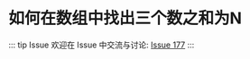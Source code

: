 # 如何在数组中找出三个数之和为N



::: tip Issue 
 欢迎在 Issue 中交流与讨论: [Issue 177](https://github.com/shfshanyue/Daily-Question/issues/177) 
:::



